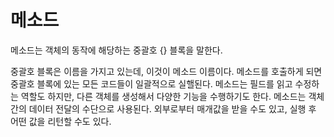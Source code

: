 # 메소드

메소드는 객체의 동작에 해당하는 중괄호 {} 블록을 말한다.

중괄호 블록은 이름을 가지고 있는데, 이것이 메소드 이름이다.
메소드를 호출하게 되면 중괄호 블록에 있는 모든 코드들이 일괄적으로 실핼된다.
메소드는 필드를 읽고 수정하는 역할도 하지만, 다른 객체를 생성해서 다양한 기능을 수행하기도
한다. 메소드는 객체 간의 데이터 전달의 수단으로 사용된다. 외부로부터 매개값을
받을 수도 있고, 실행 후 어떤 값을 리턴할 수도 있다.